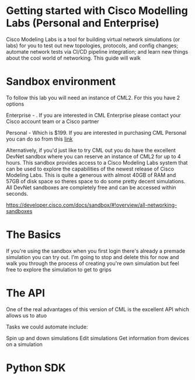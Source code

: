 # Getting started with Cisco Modelling Labs (Personal and Enterprise)

Cisco Modeling Labs is a tool for building virtual network simulations (or labs) for you to test out new topologies, protocols, and config changes; automate network tests via CI/CD pipeline integration; and learn new things about the cool world of networking. This guide will walk

# Sandbox environment

To follow this lab you will need an instance of CML2. For this you have 2 options

Enterprise - . If you are interested in CML Enterprise please contact your Cisco account team or a Cisco partner

Personal - Which is $199. If you are interested in purchasing CML Personal you can do so from this [link](https://learningnetworkstore.cisco.com/cisco-modeling-labs-personal/cisco-cml-personal) 

Alternatively, if you'd just like to try CML out you do have the excellent DevNet sandbox where you can reserve an instance of CML2 for up to 4 hours. This sandbox provides access to a Cisco Modeling Labs system that can be used to explore the capabilities of the newest release of Cisco Modeling Labs. This is quite a generous with almost 40GB of RAM and 57GB of disk space so theres space to do some pretty decent simulations. All DevNet sandboxes are completely free and can be accessed within seconds.

https://developer.cisco.com/docs/sandbox/#!overview/all-networking-sandboxes 

# The Basics

If you're using the sandbox when you first login there's already a premade simulation you can try out. I'm going to stop and delete this for now and walk you through the process of creating you're own simulation but feel free to explore the simulation to get to grips 

# The API

One of the real advantages of this version of CML is the excellent API which allows us to atuo

Tasks we could automate include:

Spin up and down simulations
Edit simulations
Get information from devices on a simulation

# Python SDK

